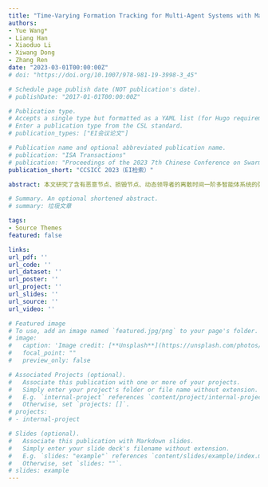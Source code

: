 ```yaml
---
title: "Time-Varying Formation Tracking for Multi-Agent Systems with Maneuvering Leader under DDoS Attacks and Actuator Faults"
authors:
- Yue Wang*
- Liang Han
- Xiaoduo Li
- Xiwang Dong
- Zhang Ren
date: "2023-03-01T00:00:00Z"
# doi: "https://doi.org/10.1007/978-981-19-3998-3_45"

# Schedule page publish date (NOT publication's date).
# publishDate: "2017-01-01T00:00:00Z"

# Publication type.
# Accepts a single type but formatted as a YAML list (for Hugo requirements).
# Enter a publication type from the CSL standard.
# publication_types: ["EI会议论文"]

# Publication name and optional abbreviated publication name.
# publication: "ISA Transactions"
# publication: "Proceedings of the 2023 7th Chinese Conference on Swarm Intelligence and Cooperative Control"
publication_short: "CCSICC 2023（EI检索）"

abstract: 本文研究了含有恶意节点、损毁节点、动态领导者的离散时间一阶多智能体系统的弹性一致性问题。我们首先提出了一种基于极值剔除的弹性控制器来抵消恶意节点的影响，并给出了以有界误差实现一致性的充分条件，特别是拓扑的鲁棒度条件。为了处理节点损毁造成的拓扑鲁棒度下降问题，我们引入了一种新的鲁棒图结构并给出了相应的构造方法，使其在有限节点损毁的情况下依然可以维护原有的鲁棒度。与经典控制器的对比仿真实验验证了理论结果的有效性。

# Summary. An optional shortened abstract.
# summary: 垃圾文章

tags:
- Source Themes
featured: false

links:
url_pdf: ''
url_code: ''
url_dataset: ''
url_poster: ''
url_project: ''
url_slides: ''
url_source: ''
url_video: ''

# Featured image
# To use, add an image named `featured.jpg/png` to your page's folder. 
# image:
#   caption: 'Image credit: [**Unsplash**](https://unsplash.com/photos/s9CC2SKySJM)'
#   focal_point: ""
#   preview_only: false

# Associated Projects (optional).
#   Associate this publication with one or more of your projects.
#   Simply enter your project's folder or file name without extension.
#   E.g. `internal-project` references `content/project/internal-project/index.md`.
#   Otherwise, set `projects: []`.
# projects:
# - internal-project

# Slides (optional).
#   Associate this publication with Markdown slides.
#   Simply enter your slide deck's filename without extension.
#   E.g. `slides: "example"` references `content/slides/example/index.md`.
#   Otherwise, set `slides: ""`.
# slides: example
---
```


<!-- {{% callout note %}}
Create your slides in Markdown - click the *Slides* button to check out the example.
{{% /callout %}}

Add the publication's **full text** or **supplementary notes** here. You can use rich formatting such as including [code, math, and images](https://wowchemy.com/docs/content/writing-markdown-latex/). -->
